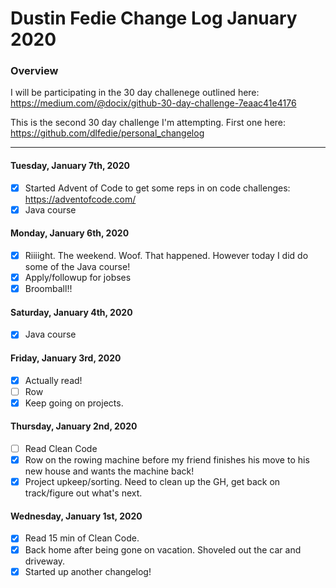 # Dustin Fedie Change Log January 2020
### Overview
I will be participating in the 30 day challenege outlined here: https://medium.com/@docix/github-30-day-challenge-7eaac41e4176

This is the second 30 day challenge I'm attempting. First one here: https://github.com/dlfedie/personal_changelog

---
#### Tuesday, January 7th, 2020
- [x] Started Advent of Code to get some reps in on code challenges: https://adventofcode.com/
- [x] Java course

#### Monday, January 6th, 2020
- [x] Riiiight. The weekend. Woof. That happened. However today I did do some of the Java course!
- [x] Apply/followup for jobses
- [x] Broomball!!

#### Saturday, January 4th, 2020
- [x] Java course

#### Friday, January 3rd, 2020
- [x] Actually read!
- [ ] Row
- [x] Keep going on projects.

#### Thursday, January 2nd, 2020
- [ ] Read Clean Code
- [x] Row on the rowing machine before my friend finishes his move to his new house and wants the machine back!
- [x] Project upkeep/sorting. Need to clean up the GH, get back on track/figure out what's next.

#### Wednesday, January 1st, 2020
- [x] Read 15 min of Clean Code.
- [x] Back home after being gone on vacation. Shoveled out the car and driveway.
- [x] Started up another changelog!
